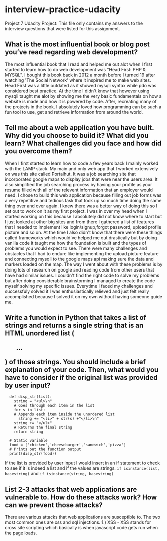 # interview-practice-udacity
Project 7 Udacity Project: This file only contains my answers to the interview questions that were listed for this assignment.

## What is the most influential book or blog post you’ve read regarding web development?
The most influential book that I read and helped me out alot when I first started to learn how to do web development was "Head First: PHP & MYSQL". I bought this book back in 2012 a month before I turned 19 after watching 'The Social Network' where it inspired me to make web sites. Head First was a little outdated as it showed mysqli syntax while pdo was considered best practice. At the time I didn't know that however using mysqli taught me alot by showing me the very basic fundamentals on how a website is made and how it is powered by code. After, recreating many of the projects in the book. I absolutely loved how programming can be such a fun tool to use, get and retrieve information from around the world.

## Tell me about a web application you have built. Why did you choose to build it? What did you learn? What challenges did you face and how did you overcome them?
When I first started to learn how to code a few years back I mainly worked with the LAMP stack. My main and only web app that I worked extensively on was this site called Portalhut. It was a job searching site that incorporated google maps to display jobs that were near the users area. It also simplified the job searching process by having your profile as your resume filled with all of the relevent information that an employer would need. I chose to build this web application because filling out job forms was a very repetitive and tedious task that took up so much time doing the same thing over and over again. I knew there was a better way of doing this so I set out to work on it as my first project. I was in over my head when I started working on this because I absolutely did not know where to start but I just looked at other big sites and from there I gathered a list of features that I needed to implement like login/signup,forgot password, upload profile picture and so on. At the time I also didn't know that there were these things called frameworks which would've helped me out drastically but by doing vanilla code it taught me how the foundation is built and the types of problems you would expect to see. There were many challenges and obstacles that I had to endure like implementing the upload picture feature and connecting mysqli to the google maps api making sure the data and markers loaded on the map. The way I went about with these problems is by doing lots of research on google and reading code from other users that have had similar issues. I couldn't find the right code to solve my problems but after doing considerable brainstorming I managed to create the code myself solving my specific issues. Everytime I faced my challenges and successfuly solved it I was enthusiastically relieved and just felt really accomplished because I solved it on my own without having someone guide me.

## Write a function in Python that takes a list of strings and returns a single string that is an HTML unordered list (<ul>...</ul>) of those strings. You should include a brief explanation of your code. Then, what would you have to consider if the original list was provided by user input?

```
  def disp_str(list):
    string = "<ul>\n"
    # Goes through each item in the list
    for s in list:
    # Appends each item inside the unordered list 
      string += "<li>" + str(s) +"</li>\n"
    string += "</ul>"
    # Returns the final string 
    return string
    
  # Static variable  
  food = ['chicken','cheeseburger','sandwich','pizza']
  # Prints out the function output
  print(disp_str(food))
```
If the list is provided by user input I would insert in an if statement to check to see if it is indeed a list and if the values are strings.
`if isinstance(list, basestring)` and `if isinstance(string, basestring)`

## List 2-3 attacks that web applications are vulnerable to. How do these attacks work? How can we prevent those attacks?
There are various attacks that web applications are susceptible to. The two most common ones are xss and sql injections.
1.) XSS - XSS stands for cross site scripting which basically is when javascript code gets run when the page loads. 
